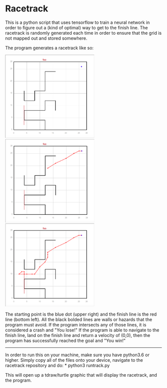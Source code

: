 # Racetrack

This is a python script that uses tensorflow to train a neural network in order to figure out a (kind of optimal) way to get to the finish line. The racetrack is randomly generated each time in order to ensure that the grid is not mapped out and stored somewhere.

The program generates a racetrack like so:

<img src="https://github.com/erbzz/racetrack/blob/master/imgs/ex1_start.png" width="287"> <img src="https://github.com/erbzz/racetrack/blob/master/imgs/ex1_step.png" width="287"> <img src="https://github.com/erbzz/racetrack/blob/master/imgs/ex1_end.png" width="287">

The starting point is the blue dot (upper right) and the finish line is the red line (bottom left). All the black bolded lines are walls or hazards that the program must avoid. If the program intersects any of those lines, it is considered a crash and "You lose!" If the program is able to navigate to the finish line, land on the finish line and return a velocity of (0,0), then the program has successfully reached the goal and "You win!"


********************************************************************************
In order to run this on your machine, make sure you have python3.6 or higher. Simply copy all of the files onto your device, navigate to the racetrack repository and do:
    * python3 runtrack.py

This will open up a tdraw/turtle graphic that will display the racetrack, and the program.
